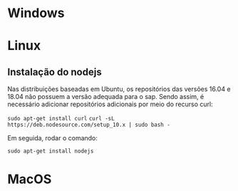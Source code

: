 # Windows

# Linux

## Instalação do nodejs

Nas distribuições baseadas em Ubuntu, os repositórios das versões 16.04 e 18.04 não possuem a versão adequada para o sap. Sendo assim, é necessário adicionar repositórios adicionais por meio do recurso curl:

`sudo apt-get install curl`
`curl -sL https://deb.nodesource.com/setup_10.x | sudo bash -`

Em seguida, rodar o comando:

`sudo apt-get install nodejs`

# MacOS